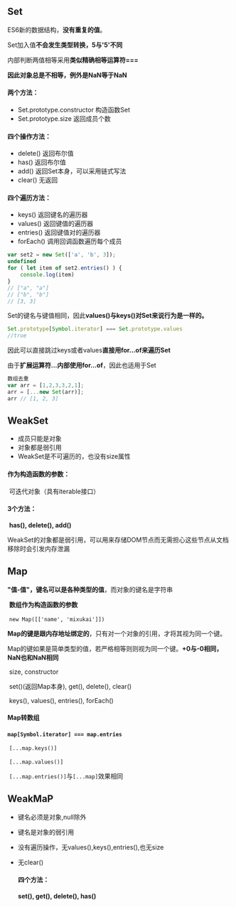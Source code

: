 ## Set

ES6新的数据结构，**没有重复的值**。

Set加入值**不会发生类型转换，5与'5'不同**

内部判断两值相等采用**类似精确相等运算符===**

**因此对象总是不相等，例外是NaN等于NaN**

#### 两个方法：

- Set.prototype.constructor 构造函数Set
- Set.prototype.size 返回成员个数

#### 四个操作方法：

- delete() 返回布尔值
- has() 返回布尔值
- add() 返回Set本身，可以采用链式写法
- clear() 无返回

#### 四个遍历方法：

- keys() 返回键名的遍历器
- values() 返回键值的遍历器
- entries() 返回键值对的遍历器
- forEach() 调用回调函数遍历每个成员

```javascript
var set2 = new Set(['a', 'b', 3]);
undefined
for ( let item of set2.entries() ) {
	console.log(item)
}
// ["a", "a"]
// ["b", "b"]
// [3, 3]
```

Set的键名与键值相同，因此**values()与keys()对Set来说行为是一样的。**

```javascript
Set.prototype[Symbol.iterator] === Set.prototype.values
//true
```

因此可以直接跳过keys或者values**直接用for...of来遍历Set**

由于**扩展运算符...内部使用for...of**，因此也适用于Set

```javascript
数组去重
var arr = [1,2,3,3,2,1];
arr = [...new Set(arr)];
arr // [1, 2, 3]
```

## WeakSet

- 成员只能是对象
- 对象都是弱引用
- WeakSet是不可遍历的，也没有size属性

#### 作为构造函数的参数：

​	可迭代对象（具有iterable接口）

#### 3个方法：

​	**has(), delete(), add()**

WeakSet的对象都是弱引用，可以用来存储DOM节点而无需担心这些节点从文档移除时会引发内存泄漏

## Map

​	**"值-值"，键名可以是各种类型的值**，而对象的键名是字符串

​	**数组作为构造函数的参数**

​	`new Map([['name', 'mixukai']])`

​	**Map的键是跟内存地址绑定的**，只有对一个对象的引用，才将其视为同一个键。

​	Map的键如果是简单类型的值，若严格相等则则视为同一个键。**+0与-0相同，NaN也和NaN相同**

​	size, constructor

​	set()(返回Map本身), get(), delete(), clear()

​	keys(), values(), entries(), forEach()

#### Map转数组

​	**`map[Symbol.iterator] === map.entries`**

​	`[...map.keys()]`

​	`[...map.values()]`

​	`[...map.entries()]`与`[...map]`效果相同	​

## WeakMaP

- 键名必须是对象,null除外

- 键名是对象的弱引用

- 没有遍历操作，无values(),keys(),entries(),也无size

- 无clear()

  #### 四个方法：

  **set(), get(), delete(), has()**

